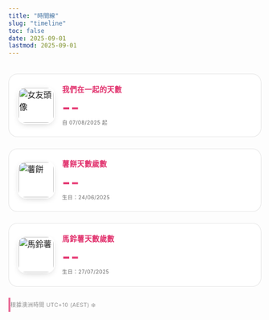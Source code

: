 ```yaml
---
title: "時間線"
slug: "timeline"
toc: false
date: 2025-09-01
lastmod: 2025-09-01
---
```

<!-- 圖片來源：請確認 /static/images/timeline/ 內存在下列檔案 -->
<!-- gf-avatar.jpg, hashbrown.jpg, potato.jpg -->
<div class="days-page">
  <div class="days-cards">
    <div class="d-card couple">
      <!-- 女友頭像 -->
      <img class="avatar timeline-img" alt="女友頭像"
           src="/images/timeline/gf-avatar.jpg">
      <div class="d-content">
        <h3 data-i18n="coupleTitle">我們在一起的天數</h3>
        <p class="d-num" id="togetherDays">--</p>
        <p class="d-start" data-i18n="since">自 07/08/2025 起</p>
      </div>
    </div>
    <div class="d-card pet">
      <!-- 薯餅 -->
      <img class="pet-img timeline-img" alt="薯餅"
           src="/images/timeline/hashbrown.jpg">
      <div class="d-content">
        <h3 data-i18n="hashTitle">薯餅天數歲數</h3>
        <p class="d-num" id="hashDays">--</p>
        <p class="d-start" data-i18n="hashSince">生日：24/06/2025</p>
      </div>
    </div>
    <div class="d-card pet">
      <!-- 馬鈴薯 -->
      <img class="pet-img timeline-img" alt="馬鈴薯"
           src="/images/timeline/potato.jpg">
      <div class="d-content">
        <h3 data-i18n="potatoTitle">馬鈴薯天數歲數</h3>
        <p class="d-num" id="potatoDays">--</p>
        <p class="d-start" data-i18n="potatoSince">生日：27/07/2025</p>
      </div>
    </div>
  </div>
  <blockquote class="tz-note" data-i18n="tzNote">根據澳洲時間 UTC+10 (AEST) ❄️</blockquote>
</div>

<style>
/* 與英文版一致 */
.days-page{max-width:980px;margin:0 auto;padding:1.2rem 0 2.5rem;font-size:1rem;line-height:1.55;}
.days-cards{display:grid;grid-template-columns:repeat(auto-fit,minmax(260px,1fr));gap:1.4rem;}
.d-card{position:relative;padding:1.1rem 1.05rem 1.2rem;border:1px solid rgba(0,0,0,.1);border-radius:18px;background:rgba(255,255,255,.82);backdrop-filter:blur(6px);display:flex;gap:.95rem;align-items:center;overflow:hidden;transition:background .28s,border-color .28s,transform .25s,box-shadow .28s;}
body.dark .d-card{border-color:rgba(255,255,255,.16);background:rgba(42,42,46,.78);}
.d-card:hover{transform:translateY(-4px);box-shadow:0 10px 28px -10px rgba(0,0,0,.28);border-color:var(--hb-active,#e1306c);background:rgba(255,255,255,.95);}
body.dark .d-card:hover{background:rgba(58,58,64,.9);box-shadow:0 14px 34px -14px rgba(0,0,0,.65);}
.d-card img.avatar,.d-card img.pet-img{width:70px;height:70px;object-fit:cover;border-radius:16px;flex:0 0 70px;box-shadow:0 4px 14px -6px rgba(0,0,0,.3);border:2px solid rgba(255,255,255,.85);}
body.dark .d-card img.avatar,body.dark .d-card img.pet-img{border-color:rgba(255,255,255,.25);}
.d-content h3{margin:.1rem 0 .4rem;font-size:.9rem;letter-spacing:.5px;font-weight:600;color:var(--hb-active,#e1306c);}
body.dark .d-content h3{color:#ff81af;}
.d-num{font-size:2.2rem;font-weight:700;margin:0 0 .25rem;letter-spacing:1px;line-height:1.05;background:linear-gradient(90deg,var(--hb-active,#e1306c),#ff7aa5);-webkit-background-clip:text;color:transparent;}
body.dark .d-num{background:linear-gradient(90deg,#ff8fb8,#ffa7c9);-webkit-background-clip:text;color:transparent;}
.d-start{margin:0;font-size:.65rem;letter-spacing:.4px;opacity:.65;}
.tz-note{margin:1.4rem 0 0;font-size:.68rem;letter-spacing:.45px;opacity:.70;padding:.35rem .75rem .35rem 0;border-left:4px solid var(--hb-active,#e1306c);background:none!important;border-radius:0;}
body.dark .tz-note{opacity:.75;background:none!important;}
@media (max-width:640px){
  .d-card{padding:.95rem .9rem 1rem;border-radius:16px;}
  .d-card img.avatar,.d-card img.pet-img{width:60px;height:60px;flex:0 0 60px;border-radius:12px;}
  .d-num{font-size:1.9rem;}
}
@media (prefers-reduced-motion:reduce){
  .d-card{transition:none;}
  .d-card:hover{transform:none;box-shadow:0 6px 18px -10px rgba(0,0,0,.25);}
}
</style>

<script>
/* 共用 JS */
(function(){
  const lang=(document.documentElement.lang||'').toLowerCase();
  const t={
    zh:{coupleTitle:'我們在一起的天數',since:'自 07/08/2025 起',hashTitle:'薯餅天數歲數',hashSince:'生日：24/06/2025',potatoTitle:'馬鈴薯天數歲數',potatoSince:'生日：27/07/2025',tzNote:'根據澳洲時間 UTC+10 (AEST) ❄️'},
    en:{coupleTitle:'Days Together',since:'Since 07/08/2025',hashTitle:'Hash Brown Age (days)',hashSince:'Birthday: 24/06/2025',potatoTitle:'Potato Age (days)',potatoSince:'Birthday: 27/07/2025',tzNote:'Based on Australia time UTC+10 (AEST) ❄️'}
  };
  const dict=lang.startsWith('zh')?t.zh:t.en;
  document.querySelectorAll('[data-i18n]').forEach(el=>{
    const k=el.getAttribute('data-i18n'); if(dict[k]) el.textContent=dict[k];
  });
  const AEST_OFFSET_H=10, MS_DAY=86400000;
  const parseDMY=s=>{const[a,b,c]=s.split('/').map(Number);return{d:a,m:b,y:c};};
  const makeAEST=(y,m,d)=>new Date(Date.UTC(y,m-1,d,10,0,0));
  const inclusiveDays=start=>{
    const {d,m,y}=parseDMY(start);
    const startDate=makeAEST(y,m,d);
    const nowAEST=new Date(Date.now()+AEST_OFFSET_H*3600*1000);
    const todayAEST=makeAEST(nowAEST.getUTCFullYear(),nowAEST.getUTCMonth()+1,nowAEST.getUTCDate());
    return Math.floor((todayAEST-startDate)/MS_DAY)+1;
  };
  const set=(id,date)=>{const el=document.getElementById(id); if(el) el.textContent=inclusiveDays(date).toLocaleString();};
  set('togetherDays','07/08/2025');
  set('hashDays','24/06/2025');
  set('potatoDays','27/07/2025');

  document.querySelectorAll('.timeline-img').forEach(img=>{
    img.addEventListener('error',()=>{
      const list=(img.getAttribute('data-fallback')||'').split(',').map(s=>s.trim()).filter(Boolean);
      if(!list.length)return;
      const tried=img.dataset.tried?img.dataset.tried.split('|'):[];
      const next=list.find(p=>!tried.includes(p));
      if(next){
        tried.push(next);
        img.dataset.tried=tried.join('|');
        img.src=next;
      }
    });
  });
})();
</script>
<!-- 圖片請確認位於 /static/images/timeline/ 下：gf-avatar.jpg, hashbrown.jpg, potato.jpg -->
